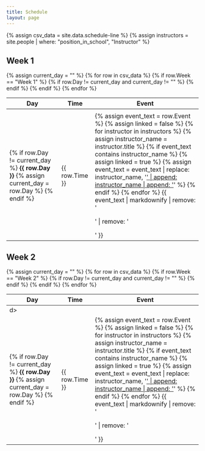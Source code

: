 ```yaml
---
title: Schedule
layout: page
---
```


{% assign csv_data = site.data.schedule-line %}
{% assign instructors = site.people | where: "position_in_school", "Instructor" %}

<h2>Week 1</h2>
<table>
  <thead>
    <tr>
      <th>Day</th>
      <th>Time</th>
      <th>Event</th>
    </tr>
  </thead>
  <tbody>
    {% assign current_day = "" %}
    {% for row in csv_data %}
      {% if row.Week == "Week 1" %}
        {% if row.Day != current_day and current_day != "" %}
          <tr>
            <td colspan="3"></td> <!-- Empty row between days -->
          </tr>
        {% endif %}
        <tr
          {% if row.Event == "Coffee Break" %}style="background-color: #f0f8ff;"{% endif %}
          {% if row.Event == "Lunch" %}style="background-color: #ffe4b5;"{% endif %}
          {% if row.Event == "Dinner" %}style="background-color: #d3ffd3;"{% endif %}
          {% if row.Event == "Project" %}style="background-color: #f5f5dc;"{% endif %}
        >
          <td>
            {% if row.Day != current_day %}
              <strong>{{ row.Day }}</strong>
              {% assign current_day = row.Day %}
            {% endif %}
          </td>
          <td>{{ row.Time }}</td>
          <td>
            {% assign event_text = row.Event %}
            {% assign linked = false %}
            {% for instructor in instructors %}
              {% assign instructor_name = instructor.title %}
              {% if event_text contains instructor_name %}
                {% assign linked = true %}
                {% assign event_text = event_text | replace: instructor_name, '<a href="' | append: site.baseurl | append: instructor.url | append: '">' | append: instructor_name | append: '</a>' %}
              {% endif %}
            {% endfor %}
            {{ event_text | markdownify | remove: '<p>' | remove: '</p>' }}
          </td>
        </tr>
      {% endif %}
    {% endfor %}
  </tbody>
</table>

<h2>Week 2</h2>
<table>
  <thead>
    <tr>
      <th>Day</th>
      <th>Time</th>
      <th>Event</th>
    </tr>
  </thead>
  <tbody>
    {% assign current_day = "" %}
    {% for row in csv_data %}
      {% if row.Week == "Week 2" %}
        {% if row.Day != current_day and current_day != "" %}
          <tr>
            <td colspan="3"></t <!-- Empty row between days -->d> <!-- Empty row between days -->
          </tr>
        {% endif %}
        <tr
          {% if row.Event == "Coffee Break" %}style="background-color: #f0f8ff;"{% endif %}
          {% if row.Event == "Lunch" %}style="background-color: #ffe4b5;"{% endif %}
          {% if row.Event == "Dinner" %}style="background-color: #d3ffd3;"{% endif %}
          {% if row.Event == "Project" %}style="background-color: #f5f5dc;"{% endif %}
        >
          <td>
            {% if row.Day != current_day %}
              <strong>{{ row.Day }}</strong>
              {% assign current_day = row.Day %}
            {% endif %}
          </td>
          <td>{{ row.Time }}</td>
          <td>
            {% assign event_text = row.Event %}
            {% assign linked = false %}
            {% for instructor in instructors %}
              {% assign instructor_name = instructor.title %}
              {% if event_text contains instructor_name %}
                {% assign linked = true %}
                {% assign event_text = event_text | replace: instructor_name, '<a href="' | append: site.baseurl | append: instructor.url | append: '">' | append: instructor_name | append: '</a>' %}
              {% endif %}
            {% endfor %}
            {{ event_text | markdownify | remove: '<p>' | remove: '</p>' }}
          </td>
        </tr>
      {% endif %}
    {% endfor %}
  </tbody>
</table>